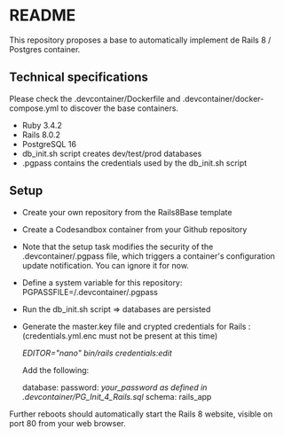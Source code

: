 # README

This repository proposes a base to automatically implement de Rails 8 / Postgres container.

## Technical specifications
Please check the .devcontainer/Dockerfile and .devcontainer/docker-compose.yml to discover the base containers.
 - Ruby 3.4.2
 - Rails 8.0.2
 - PostgreSQL 16
 - db_init.sh script creates dev/test/prod databases
 - .pgpass contains the credentials used by the db_init.sh script

## Setup
 - Create your own repository from the Rails8Base template
 - Create a Codesandbox container from your Github repository
 - Note that the setup task modifies the security of the .devcontainer/.pgpass file, which triggers a container's configuration update notification. You can ignore it for now.
 - Define a system variable for this repository: PGPASSFILE=/.devcontainer/.pgpass
 - Run the db_init.sh script => databases are persisted
 - Generate the master.key file and crypted credentials for Rails : (credentials.yml.enc must not be present at this time)
   
   *EDITOR="nano" bin/rails credentials:edit*
   
   Add the following:
   
   database:
     password: *your_password as defined in .devcontainer/PG_Init_4_Rails.sql*
     schema: rails_app

Further reboots should automatically start the Rails 8 website, visible on port 80 from your web browser.

